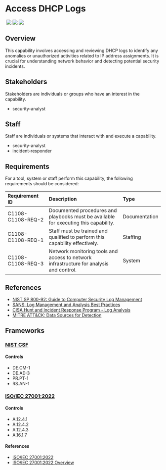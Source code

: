 # Access DHCP Logs
&nbsp;![](https://img.shields.io/badge/ID-C1108-blue)&nbsp;![](https://img.shields.io/badge/Phase-Preparation_%28P0001%29-blue)&nbsp;![](https://img.shields.io/badge/Category-Network-blue)
## Overview
This capability involves accessing and reviewing DHCP logs to identify any anomalies or unauthorized activities related to IP address assignments. It is crucial for understanding network behavior and detecting potential security incidents.

## Stakeholders
Stakeholders are individuals or groups who have an interest in the capability.

- security-analyst

## Staff
Staff are individuals or systems that interact with and execute a capability.

- security-analyst
- incident-responder

## Requirements
For a tool, system or staff perform this capability, the following requirements should be considered:

| Requirement ID | Description | Type |
| :--- | :--- | :--- |
| C1108-C1108-REQ-2 | Documented procedures and playbooks must be available for executing this capability. | Documentation|
| C1108-C1108-REQ-1 | Staff must be trained and qualified to perform this capability effectively. | Staffing|
| C1108-C1108-REQ-3 | Network monitoring tools and access to network infrastructure for analysis and control. | System|

## References

- [NIST SP 800-92: Guide to Computer Security Log Management](https://csrc.nist.gov/publications/detail/sp/800-92/final)
- [SANS: Log Management and Analysis Best Practices](https://www.sans.org/white-papers/32949/)
- [CISA Hunt and Incident Response Program - Log Analysis](https://www.cisa.gov/sites/default/files/publications/CISA_Hunt_and_Incident_Response_Program.pdf)
- [MITRE ATT&CK: Data Sources for Detection](https://attack.mitre.org/datasources/)
## Frameworks
### [NIST CSF](../frameworks/F0003.md)

#### Controls

- DE.CM-1 
- DE.AE-3 
- PR.PT-1 
- RS.AN-1 

### [ISO/IEC 27001:2022](../frameworks/F0002.md)

#### Controls

- A.12.4.1 
- A.12.4.2 
- A.12.4.3 
- A.16.1.7 

#### References

- [ISO/IEC 27001:2022](https://www.iso.org/standard/82875.html)
- [ISO/IEC 27001:2022 Overview](https://www.iso.org/isoiec-27001-information-security.html)